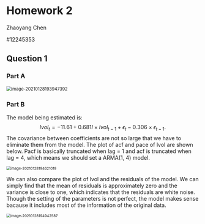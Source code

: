 # Homework 2

Zhaoyang Chen

#12245353

## Question 1

### Part A

<img src="/Users/bytedance/Library/Application Support/typora-user-images/image-20210128193947392.png" alt="image-20210128193947392" style="zoom:80%;" />

### Part B

The model being estimated is:
$$
lvol_t = -11.61+0.681l\times lvol_{t-1}+\epsilon_t-0.306\times\epsilon_{t-1}.
$$
The covariance between coefficients are not so large that we have to eliminate them from the model. The plot of acf and pace of lvol are shown below. Pacf is basically truncated when lag = 1 and acf is truncated when lag = 4, which means we should set a ARMA(1, 4) model. 

<img src="/Users/bytedance/Library/Application Support/typora-user-images/image-20210128194621019.png" alt="image-20210128194621019" style="zoom:67%;" />

We can also compare the plot of lvol and the residuals of the model. We can simply find that the mean of residuals is approximately zero and the variance is close to one, which indicates that the residuals are white noise. Though the setting of the parameters is not perfect, the model makes sense bacause it includes most of the information of the original data.

<img src="/Users/bytedance/Library/Application Support/typora-user-images/image-20210128194942587.png" alt="image-20210128194942587" style="zoom:67%;" />

